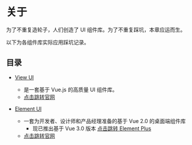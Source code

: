 # 关于

为了不重复造轮子，人们创造了 UI 组件库。为了不重复踩坑，本章应运而生。

以下为各组件库实际应用踩坑记录。

## 目录

- [View UI](./iview/iview-form.md)

  - 是一套基于 Vue.js 的高质量 UI 组件库。
  - [点击跳转官网](https://www.iviewui.com/)

- [Element UI](./element/el-merge-table.md)
  - 一套为开发者、设计师和产品经理准备的基于 Vue 2.0 的桌面端组件库
    - 现已推出基于 Vue 3.0 版本 [点击跳转 Element Plus](https://element-plus.org/#/zh-CN)
  - [点击跳转官网](https://www.iviewui.com/d)
